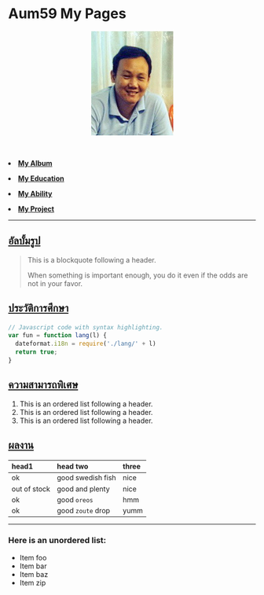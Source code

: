 <p align="center"> <H1>Aum59 My Pages</H1> </p> 
<p align="center"> <img src="pictures/aumpic.jpg"/> </p>
<br>
<p align="center"> 
   <b>
      <p align="center"> <li><a href="album.md">My Album</a></li> </p>
      <p align="center"> <li><a href="education.md">My Education</a></li> </p>
      <p align="center"> <li><a href="ability.md">My Ability</a></li> </p>
      <p align="center"> <li><a href="project.md">My Project</a></li> </p>
   </b> 
</p>

* * *
## [อัลบั้มรูป](album.md)

> This is a blockquote following a header.
>
> When something is important enough, you do it even if the odds are not in your favor.

## [ประวัติการศึกษา](education.md)

```js
// Javascript code with syntax highlighting.
var fun = function lang(l) {
  dateformat.i18n = require('./lang/' + l)
  return true;
}
```
## [ความสามารถพิเศษ](ability.md)

1.  This is an ordered list following a header.
2.  This is an ordered list following a header.
3.  This is an ordered list following a header.

## [ผลงาน](project.md)

| head1        | head two          | three |
|:-------------|:------------------|:------|
| ok           | good swedish fish | nice  |
| out of stock | good and plenty   | nice  |
| ok           | good `oreos`      | hmm   |
| ok           | good `zoute` drop | yumm  |

* * *

### Here is an unordered list:

*   Item foo
*   Item bar
*   Item baz
*   Item zip

